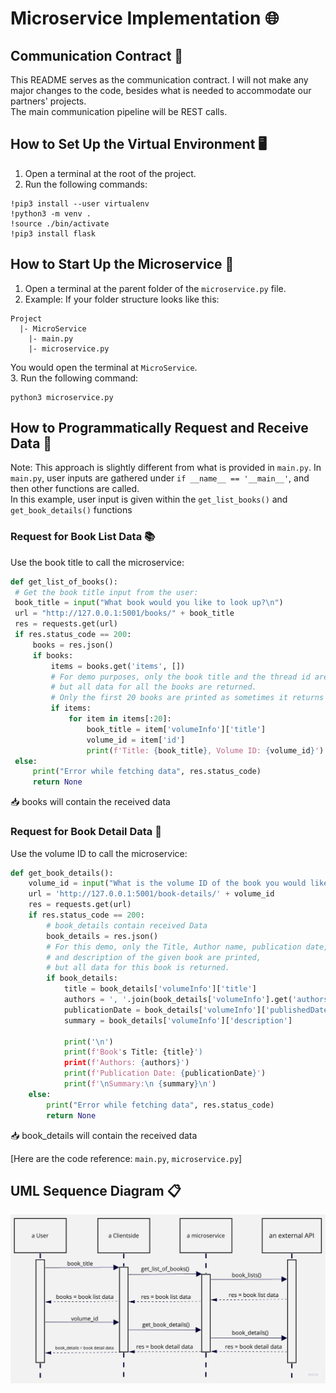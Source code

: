 # Microservice Implementation 🌐

## Communication Contract 📜
This README serves as the communication contract. I will not make any major changes to the code, besides what is needed to accommodate our partners' projects.\
The main communication pipeline will be REST calls.

## How to Set Up the Virtual Environment 🖥️
1. Open a terminal at the root of the project.
2. Run the following commands:
```
!pip3 install --user virtualenv
!python3 -m venv .
!source ./bin/activate
!pip3 install flask
```

## How to Start Up the Microservice 🚀
1. Open a terminal at the parent folder of the `microservice.py` file.
2. Example: If your folder structure looks like this:
```
Project
  |- MicroService
    |- main.py
    |- microservice.py
```
You would open the terminal at `MicroService`. \
3. Run the following command: 
```
python3 microservice.py
```

## How to Programmatically Request and Receive Data 🔄
Note: This approach is slightly different from what is provided in `main.py`.
In `main.py`, user inputs are gathered under `if __name__ == '__main__'`, and then other functions are called.\
In this example, user input is given within the `get_list_books()` and `get_book_details()` functions

### Request for Book List Data 📚
Use the book title to call the microservice:
```python
def get_list_of_books():
 # Get the book title input from the user: 
 book_title = input("What book would you like to look up?\n")
 url = "http://127.0.0.1:5001/books/" + book_title
 res = requests.get(url)
 if res.status_code == 200:
     books = res.json()
     if books:
         items = books.get('items', [])
         # For demo purposes, only the book title and the thread id are printed,
         # but all data for all the books are returned.
         # Only the first 20 books are printed as sometimes it returns many books.
         if items:
             for item in items[:20]:
                 book_title = item['volumeInfo']['title']
                 volume_id = item['id']
                 print(f'Title: {book_title}, Volume ID: {volume_id}')
 else: 
     print("Error while fetching data", res.status_code)
     return None
```
📥 books will contain the received data

### Request for Book Detail Data 📖
Use the volume ID to call the microservice:
```python
def get_book_details():
    volume_id = input("What is the volume ID of the book you would like to see more details about?\n")
    url = 'http://127.0.0.1:5001/book-details/' + volume_id
    res = requests.get(url)
    if res.status_code == 200:
        # book_details contain received Data 
        book_details = res.json()
        # For this demo, only the Title, Author name, publication date,
        # and description of the given book are printed,
        # but all data for this book is returned.
        if book_details:
            title = book_details['volumeInfo']['title']
            authors = ', '.join(book_details['volumeInfo'].get('authors', []))
            publicationDate = book_details['volumeInfo']['publishedDate']
            summary = book_details['volumeInfo']['description']

            print('\n')
            print(f'Book's Title: {title}')
            print(f'Authors: {authors}')
            print(f'Publication Date: {publicationDate}')
            print(f'\nSummary:\n {summary}\n')
    else:
        print("Error while fetching data", res.status_code)
        return None
```
📥 book_details will contain the received data

[Here are the code reference: `main.py`, `microservice.py`]

## UML Sequence Diagram 📋
![uml](https://github.com/jovw/cs361/blob/main/Images/uml.jpg)
